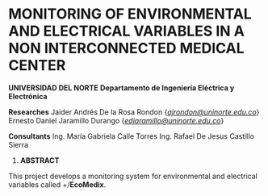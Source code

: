 # **MONITORING OF ENVIRONMENTAL AND ELECTRICAL VARIABLES IN A NON INTERCONNECTED MEDICAL CENTER**

**UNIVERSIDAD DEL NORTE**
**Departamento de Ingeniería Eléctrica y Electrónica**

**Researches**
Jaider Andrés De la Rosa Rondon     {*ajrondon@uninorte.edu.co*}
Ernesto Daniel Jaramillo Durango    {*edjaramillo@uninorte.edu.co*}

**Consultants**
Ing. María Gabriela Calle Torres
Ing. Rafael De Jesus Castillo Sierra

1. **ABSTRACT**

This project develops a monitoring system for environmental and electrical variables called +/**EcoMedix**.
